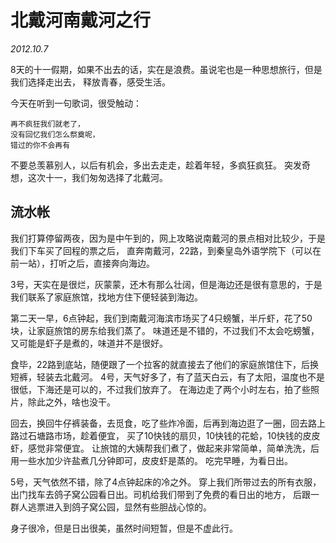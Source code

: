 <title>北戴河南戴河之行</title>
<link href='markdown.css' rel='stylesheet'>

# 北戴河南戴河之行  
*2012.10.7*

8天的十一假期，如果不出去的话，实在是浪费。虽说宅也是一种思想旅行，但是我们选择走出去，
释放青春，感受生活。

今天在听到一句歌词，很受触动：

    再不疯狂我们就老了，
    没有回忆我们怎么祭奠呢，
    错过的你不会再有

不要总羡慕别人，以后有机会，多出去走走，趁着年轻，多疯狂疯狂。
突发奇想，这次十一，我们匆匆选择了北戴河。

## 流水帐

我们打算停留两夜，因为是中午到的，网上攻略说南戴河的景点相对比较少，于是我们下车买了回程的票之后，
直奔南戴河，22路，到秦皇岛外语学院下（可以在前一站），打听之后，直接奔向海边。

3号，天实在是很烂，灰蒙蒙，还木有那么壮阔，但是海边还是很有意思的，于是我们联系了家庭旅馆，找地方住下便轻装到海边。

第二天一早，6点钟起，我们到南戴河海滨市场买了4只螃蟹，半斤虾，花了50块，让家庭旅馆的房东给我们蒸了。
味道还是不错的，不过我们不太会吃螃蟹，又可能是虾子是煮的，味道并不是很好。

食毕，22路到底站，随便跟了一个拉客的就直接去了他们的家庭旅馆住下，后换短裤，轻装去北戴河。
4号，天气好多了，有了蓝天白云，有了太阳，温度也不是很低，下海还是可以的，不过我们放弃了。
在海边走了两个小时左右，拍了些照片，除此之外，啥也没干。

回去，换回牛仔裤装备，去觅食，吃了些炸冷面，后再到海边逛了一圈，回去路上路过石塘路市场，趁着便宜，
买了10快钱的扇贝，10快钱的花蛤，10快钱的皮皮虾，感觉非常便宜。
让旅馆的大姨帮我们煮了，做起来非常简单，简单洗洗，后用一些水加少许盐煮几分钟即可，皮皮虾是蒸的。
吃完早睡，为看日出。

5号，天气依然不错，除了4点钟起床的冷之外。
穿上我们所带过去的所有衣服，出门找车去鸽子窝公园看日出。司机给我们带到了免费的看日出的地方，
后跟一群人逃票进入到鸽子窝公园，显然有些胆战心惊的。

身子很冷，但是日出很美，虽然时间短暂，但是不虚此行。
